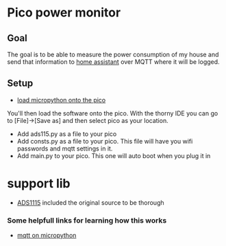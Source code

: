 # Pico power monitor

## Goal

The goal is to be able to measure the power consumption of my house and send that information to [home assistant](https://www.home-assistant.io/) over MQTT where it will be logged.

## Setup
* [load micropython onto the pico](https://www.raspberrypi.com/documentation/microcontrollers/micropython.html)

You'll then load the software onto the pico.  With the thorny IDE you can go to \[File\]->\[Save as\] and then select pico as your location.
* Add ads115.py as a file to your pico
* Add consts.py as a file to your pico.  This file will have you wifi passwords and mqtt settings in it.
* Add main.py to your pico.  This one will auto boot when you plug it in

# support lib
* [ADS1115](https://github.com/robert-hh/ads1x15/blob/master/ads1x15.py) included the original source to be thorough 

### Some helpfull links for learning how this works
* [mqtt on micropython](https://www.tomshardware.com/how-to/send-and-receive-data-raspberry-pi-pico-w-mqtt)
